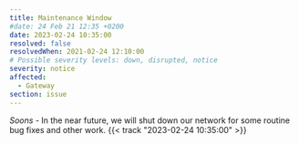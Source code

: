 ```yaml
---
title: Maintenance Window
#date: 24 Feb 21 12:35 +0200
date: 2023-02-24 10:35:00
resolved: false
resolvedWhen: 2021-02-24 12:10:00
# Possible severity levels: down, disrupted, notice
severity: notice
affected:
  - Gateway
section: issue
---
```


*Soons* - In the near future, we will shut down our network for some routine bug fixes and other work. {{< track "2023-02-24 10:35:00" >}}
